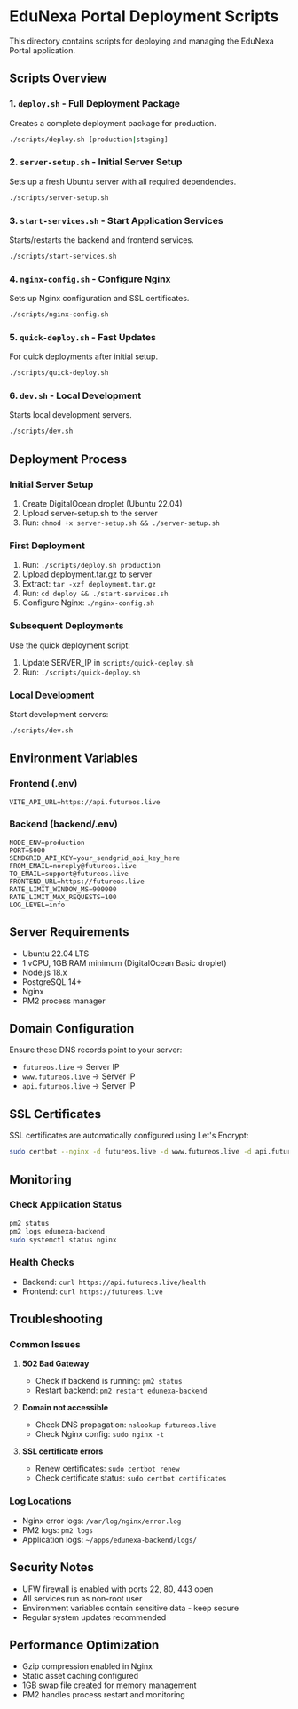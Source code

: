 # EduNexa Portal Deployment Scripts

This directory contains scripts for deploying and managing the EduNexa Portal application.

## Scripts Overview

### 1. `deploy.sh` - Full Deployment Package
Creates a complete deployment package for production.
```bash
./scripts/deploy.sh [production|staging]
```

### 2. `server-setup.sh` - Initial Server Setup
Sets up a fresh Ubuntu server with all required dependencies.
```bash
./scripts/server-setup.sh
```

### 3. `start-services.sh` - Start Application Services
Starts/restarts the backend and frontend services.
```bash
./scripts/start-services.sh
```

### 4. `nginx-config.sh` - Configure Nginx
Sets up Nginx configuration and SSL certificates.
```bash
./scripts/nginx-config.sh
```

### 5. `quick-deploy.sh` - Fast Updates
For quick deployments after initial setup.
```bash
./scripts/quick-deploy.sh
```

### 6. `dev.sh` - Local Development
Starts local development servers.
```bash
./scripts/dev.sh
```

## Deployment Process

### Initial Server Setup
1. Create DigitalOcean droplet (Ubuntu 22.04)
2. Upload server-setup.sh to the server
3. Run: `chmod +x server-setup.sh && ./server-setup.sh`

### First Deployment
1. Run: `./scripts/deploy.sh production`
2. Upload deployment.tar.gz to server
3. Extract: `tar -xzf deployment.tar.gz`
4. Run: `cd deploy && ./start-services.sh`
5. Configure Nginx: `./nginx-config.sh`

### Subsequent Deployments
Use the quick deployment script:
1. Update SERVER_IP in `scripts/quick-deploy.sh`
2. Run: `./scripts/quick-deploy.sh`

### Local Development
Start development servers:
```bash
./scripts/dev.sh
```

## Environment Variables

### Frontend (.env)
```
VITE_API_URL=https://api.futureos.live
```

### Backend (backend/.env)
```
NODE_ENV=production
PORT=5000
SENDGRID_API_KEY=your_sendgrid_api_key_here
FROM_EMAIL=noreply@futureos.live
TO_EMAIL=support@futureos.live
FRONTEND_URL=https://futureos.live
RATE_LIMIT_WINDOW_MS=900000
RATE_LIMIT_MAX_REQUESTS=100
LOG_LEVEL=info
```

## Server Requirements

- Ubuntu 22.04 LTS
- 1 vCPU, 1GB RAM minimum (DigitalOcean Basic droplet)
- Node.js 18.x
- PostgreSQL 14+
- Nginx
- PM2 process manager

## Domain Configuration

Ensure these DNS records point to your server:
- `futureos.live` → Server IP
- `www.futureos.live` → Server IP  
- `api.futureos.live` → Server IP

## SSL Certificates

SSL certificates are automatically configured using Let's Encrypt:
```bash
sudo certbot --nginx -d futureos.live -d www.futureos.live -d api.futureos.live
```

## Monitoring

### Check Application Status
```bash
pm2 status
pm2 logs edunexa-backend
sudo systemctl status nginx
```

### Health Checks
- Backend: `curl https://api.futureos.live/health`
- Frontend: `curl https://futureos.live`

## Troubleshooting

### Common Issues

1. **502 Bad Gateway**
   - Check if backend is running: `pm2 status`
   - Restart backend: `pm2 restart edunexa-backend`

2. **Domain not accessible**
   - Check DNS propagation: `nslookup futureos.live`
   - Check Nginx config: `sudo nginx -t`

3. **SSL certificate errors**
   - Renew certificates: `sudo certbot renew`
   - Check certificate status: `sudo certbot certificates`

### Log Locations
- Nginx error logs: `/var/log/nginx/error.log`
- PM2 logs: `pm2 logs`
- Application logs: `~/apps/edunexa-backend/logs/`

## Security Notes

- UFW firewall is enabled with ports 22, 80, 443 open
- All services run as non-root user
- Environment variables contain sensitive data - keep secure
- Regular system updates recommended

## Performance Optimization

- Gzip compression enabled in Nginx
- Static asset caching configured
- 1GB swap file created for memory management
- PM2 handles process restart and monitoring
